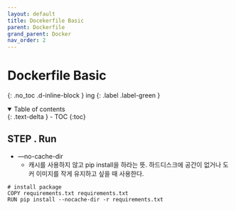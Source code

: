 ```yaml
---
layout: default
title: Docekerfile Basic
parent: Dockerfile
grand_parent: Docker
nav_order: 2
---
```


# Dockerfile Basic
{: .no_toc .d-inline-block }
ing
{: .label .label-green }

<details open markdown="block">
  <summary>
    Table of contents
  </summary>
  {: .text-delta }
- TOC
{:toc}
</details>

<!------------------------------------ STEP ------------------------------------>



## STEP . Run

* —no-cache-dir
  * 캐시를 사용하지 않고 pip install을 하라는 뜻. 하드디스크에 공간이 없거나 도커 이미지를 작게 유지하고 싶을 때 사용한다.		

```docker
# install package
COPY requirements.txt requirements.txt
RUN pip install --nocache-dir -r requirements.txt
```
